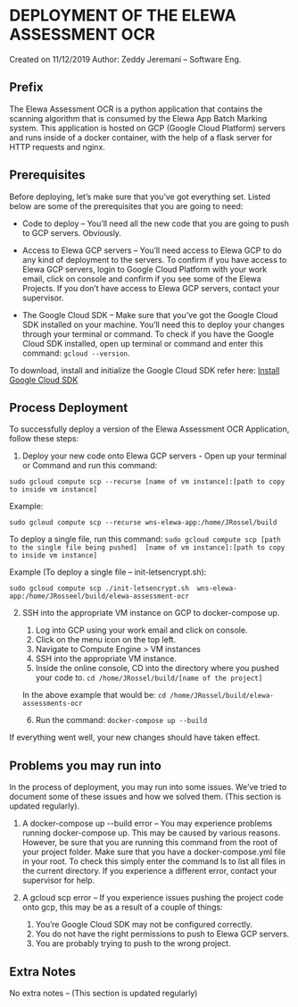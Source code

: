 # DEPLOYMENT OF THE ELEWA ASSESSMENT OCR

Created on 11/12/2019
Author: Zeddy Jeremani – Software Eng.


## Prefix

The Elewa Assessment OCR is a python application that contains the scanning algorithm that is consumed by the Elewa App Batch Marking system. This application is hosted on GCP (Google Cloud Platform) servers and runs inside of a docker container, with the help of a flask server for HTTP requests and nginx.


## Prerequisites 

Before deploying, let’s make sure that you’ve got everything set. Listed below are some of the prerequisites that you are going to need: 

*	Code to deploy – You’ll need all the new code that you are going to push to GCP servers. Obviously.  

*	Access to Elewa GCP servers – You’ll need access to Elewa GCP to do any kind of deployment to the servers. To confirm if you have access to Elewa GCP servers, login to Google Cloud Platform with your work email, click on console and confirm if you see some of the Elewa Projects. If you don’t have access to Elewa GCP servers, contact your supervisor. 
   
*	The Google Cloud SDK – Make sure that you’ve got the Google Cloud SDK installed on your machine. You’ll need this to deploy your changes through your terminal or command. To check if you have the Google Cloud SDK installed, open up terminal or command and enter this command: `gcloud --version`.

To download, install and initialize the Google Cloud SDK refer here: [Install Google Cloud SDK](https://cloud.google.com/sdk/docs/downloads-versioned-archives)


## Process Deployment

To successfully deploy a version of the Elewa Assessment OCR Application, follow these steps: 

1.	Deploy your new code onto Elewa GCP servers - Open up your terminal or Command and run this command: 

`sudo gcloud compute scp --recurse [name of vm instance]:[path to copy to inside vm instance]`

Example:

`sudo gcloud compute scp --recurse wns-elewa-app:/home/JRossel/build`

To deploy a single file, run this command:
`sudo gcloud compute scp [path to the single file being pushed]  [name of vm instance]:[path to copy to inside vm instance]`

Example (To deploy a single file – init-letsencrypt.sh):

`sudo gcloud compute scp ./init-letsencrypt.sh  wns-elewa-app:/home/JRosseel/build/elewa-assessment-ocr`

2.	SSH into the appropriate VM instance on GCP to docker-compose up. 
    1.	Log into GCP using your work email and click on console. 
    2.	Click on the menu icon on the top left. 
    3.	Navigate to Compute Engine > VM instances
    4.	SSH into the appropriate VM instance. 
    5.	Inside the online console, CD into the directory where you pushed your code to.
    `cd /home/JRossel/build/[name of the project]`

    In the above example that would be: 
    `cd /home/JRossel/build/elewa-assessments-ocr`

    6.	Run the command: `docker-compose up --build`

If everything went well, your new changes should have taken effect. 


## Problems you may run into

In the process of deployment, you may run into some issues. We’ve tried to document some of these issues and how we solved them. (This section is updated regularly). 

1.	A docker-compose up --build error – You may experience problems running docker-compose up. This may be caused by various reasons. However, be sure that you are running this command from the root of your project folder. Make sure that you have a docker-compose.yml file in your root. To check this simply enter the command ls to list all files in the current directory. If you experience a different error, contact your supervisor for help. 

2.	A gcloud scp error – If you experience issues pushing the project code onto gcp, this may be as a result of a couple of things: 

    1.	You’re Google Cloud SDK may not be configured correctly. 
    2.	You do not have the right permissions to push to Elewa GCP servers. 
    3.	You are probably trying to push to the wrong project. 


## Extra Notes

No extra notes – (This section is updated regularly)